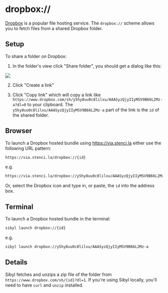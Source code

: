 # dropbox://

[Dropbox](dropbox.com) is a popular file hosting service. The `dropbox://` scheme allows you to fetch files from a shared Dropbox folder.

## Setup

To share a folder on Dropbox:

1. In the folder's view click "Share folder", you should get a dialog like this:

![](assets/dropbox-scheme.png)

2. Click "Create a link"

3. Click "Copy link" which will copy a link like `https://www.dropbox.com/sh/y5hy8uu0c8lilxu/AAASyzQjyIIyMSV9B66L2Mz-a?dl=0` to your clipboard. The `y5hy8uu0c8lilxu/AAASyzQjyIIyMSV9B66L2Mz-a` part of the link is the `id` of the shared folder.

## Browser

To launch a Dropbox hosted bundle using https://via.stenci.la either use the following URL pattern:

```sh
https://via.stenci.la/dropbox://{id}
```

e.g.

```sh
https://via.stenci.la/dropbox://y5hy8uu0c8lilxu/AAASyzQjyIIyMSV9B66L2Mz-a
```

Or, select the Dropbox icon and type in, or paste, the `id` into the address box.

## Terminal

To launch a Dropbox hosted bundle in the terminal:

```sh
sibyl launch dropbox://{id}
```

e.g.

```sh
sibyl launch dropbox://y5hy8uu0c8lilxu/AAASyzQjyIIyMSV9B66L2Mz-a
```

## Details

Sibyl fetches and unzips a zip file of the folder from `https://www.dropbox.com/sh/{id}?dl=1`. If you're using Sibyl locally, you'll need to have `curl` and `unzip` installed.
